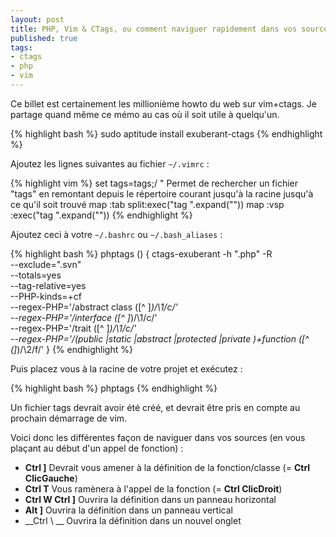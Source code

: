 ```yaml
--- 
layout: post
title: PHP, Vim & CTags, ou comment naviguer rapidement dans vos sources
published: true
tags: 
- ctags
- php
- vim
---
```

Ce billet est certainement les millionième howto du web sur vim+ctags. Je partage quand même ce mémo au cas où il soit utile à quelqu'un.


{% highlight bash %}
sudo aptitude install exuberant-ctags
{% endhighlight %}

Ajoutez les lignes suivantes au fichier `~/.vimrc` :

{% highlight vim %}
set tags=tags;/ " Permet de rechercher un fichier "tags" en remontant depuis le répertoire courant jusqu'à la racine jusqu'à ce qu'il soit trouvé
map  :tab split:exec("tag ".expand(""))
map  :vsp :exec("tag ".expand(""))
{% endhighlight %}

Ajoutez ceci à votre `~/.bashrc` ou `~/.bash_aliases` :

{% highlight bash %}
phptags () {
    ctags-exuberant -h ".php" -R                     \
        --exclude="\.svn"                            \
        --totals=yes                                 \
        --tag-relative=yes                           \
        --PHP-kinds=+cf                              \
        --regex-PHP='/abstract class ([^ ]*)/\1/c/'  \
        --regex-PHP='/interface ([^ ]*)/\1/c/'       \
        --regex-PHP='/trait ([^ ]*)/\1/c/'           \
        --regex-PHP='/(public |static |abstract |protected |private )+function ([^ (]*)/\2/f/'
}
{% endhighlight %}

Puis placez vous à la racine de votre projet et exécutez :

{% highlight bash %}
phptags
{% endhighlight %}

Un fichier tags devrait avoir été créé, et devrait être pris en compte au prochain démarrage de vim.

Voici donc les différentes façon de naviguer dans vos sources (en vous plaçant au début d'un appel de fonction) :

* __Ctrl ]__ Devrait vous amener à la définition de la fonction/classe (= __Ctrl ClicGauche__)
* __Ctrl T__ Vous ramènera à l'appel de la fonction (= __Ctrl ClicDroit__)
* __Ctrl W Ctrl ]__ Ouvrira la définition dans un panneau horizontal
* __Alt ]__ Ouvrira la définition dans un panneau vertical
* __Ctrl \ __ Ouvrira la définition dans un nouvel onglet

